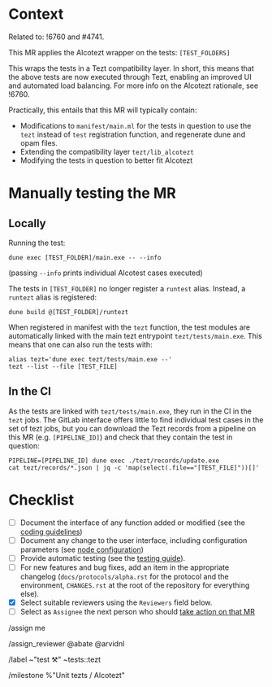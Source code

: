 <!--
Template for the Alcotezt porting MRs (https://gitlab.com/tezos/tezos/-/milestones/65) -->

<!--
Thank you for taking the time to contributing to the Tezos project!

Make sure to read our Contributing guide (https://tezos.gitlab.io/developer/contributing.html) and the Merge process description (https://tezos.gitlab.io/developer/merge_team.html). -->

# Context

Related to: !6760 and #4741.

This MR applies the Alcotezt wrapper on the tests: `[TEST_FOLDERS]`

This wraps the tests in a Tezt compatibility layer. In short, this
means that the above tests are now executed through Tezt, enabling an
improved UI and automated load balancing. For more info on the
Alcotezt rationale, see !6760.

Practically, this entails that this MR will typically contain:
 - Modifications to `manifest/main.ml` for the tests in question to use
   the `tezt` instead of `test` registration function, and regenerate
   dune and opam files.
 - Extending the compatibility layer `tezt/lib_alcotezt`
 - Modifying the tests in question to better fit Alcotezt


<!--
Describe the feature this MR introduces or the bug that it fixes.

Refer to corresponding issues if applicable (writing "Related: `<issue number>` or "Fixes: `<issue number>`" accordingly).

Specify related merge requests, specifically dependencies. -->

# Manually testing the MR

<!--
Describe how reviewers and approvers can test this MR. -->

## Locally

Running the test:

```
dune exec [TEST_FOLDER]/main.exe -- --info
```

(passing `--info` prints individual Alcotest cases executed)

The tests in `[TEST_FOLDER]` no longer register a `runtest`
alias. Instead, a `runtezt` alias is registered:

```
dune build @[TEST_FOLDER]/runtezt
```

When registered in manifest with the `tezt` function, the test modules
are automatically linked with the main tezt entrypoint
`tezt/tests/main.exe`. This means that one can also run the tests with:

```
alias tezt='dune exec tezt/tests/main.exe --'
tezt --list --file [TEST_FILE]
```

## In the CI

As the tests are linked with `tezt/tests/main.exe`, they run in the CI
in the `tezt` jobs. The GitLab interface offers little
to find individual test cases in the set of tezt jobs, but you can
download the Tezt records from a pipeline on this MR
(e.g. `[PIPELINE_ID]`) and check that they contain the test in
question:

```
PIPELINE=[PIPELINE_ID] dune exec ./tezt/records/update.exe
cat tezt/records/*.json | jq -c 'map(select(.file=="[TEST_FILE]"))[]'
```

# Checklist

- [ ] Document the interface of any function added or modified (see the [coding guidelines](https://tezos.gitlab.io/developer/guidelines.html))
- [ ] Document any change to the user interface, including configuration parameters (see [node configuration](https://tezos.gitlab.io/user/node-configuration.html))
- [ ] Provide automatic testing (see the [testing guide](https://tezos.gitlab.io/developer/testing.html)).
- [ ] For new features and bug fixes, add an item in the appropriate changelog (`docs/protocols/alpha.rst` for the protocol and the environment, `CHANGES.rst` at the root of the repository for everything else).
- [x] Select suitable reviewers using the `Reviewers` field below.
- [ ] Select as `Assignee` the next person who should [take action on that MR](https://tezos.gitlab.io/developer/contributing.html#merge-request-assignees-field)

/assign me

/assign_reviewer @abate @arvidnl

/label ~"test ⚒" ~tests::tezt

/milestone %"Unit tezts / Alcotezt"
